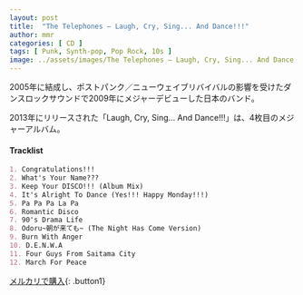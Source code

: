```yaml
---
layout: post
title:  "The Telephones – Laugh, Cry, Sing... And Dance!!!"
author: mmr
categories: [ CD ]
tags: [ Punk, Synth-pop, Pop Rock, 10s ]
image: ../assets/images/The Telephones – Laugh, Cry, Sing... And Dance!!!.webp
---
```


2005年に結成し、ポストパンク／ニューウェイブリバイバルの影響を受けたダンスロックサウンドで2009年にメジャーデビューした日本のバンド。

2013年にリリースされた「Laugh, Cry, Sing... And Dance!!!」は、4枚目のメジャーアルバム。

#### Tracklist
```md
1. Congratulations!!!
2. What's Your Name???
3. Keep Your DISCO!!! (Album Mix)
4. It's Alright To Dance (Yes!!! Happy Monday!!!)
5. Pa Pa Pa La Pa
6. Romantic Disco
7. 90's Drama Life
8. Odoru~朝が来ても~ (The Night Has Come Version)
9. Burn With Anger
10. D.E.N.W.A
11. Four Guys From Saitama City
12. March For Peace
```

[メルカリで購入](https://jp.mercari.com/item/m46737641697?afid=6142608987){: .button1}